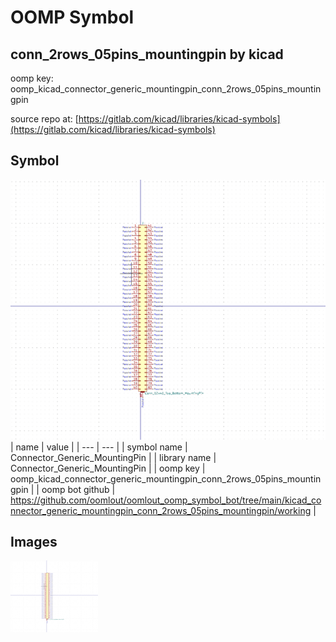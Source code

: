 # OOMP Symbol  
## conn_2rows_05pins_mountingpin  by kicad  
  
oomp key: oomp_kicad_connector_generic_mountingpin_conn_2rows_05pins_mountingpin  
  
source repo at: [https://gitlab.com/kicad/libraries/kicad-symbols](https://gitlab.com/kicad/libraries/kicad-symbols)  
## Symbol  
  
[![working.png](working_600.png)](working.png)  
| name | value | 
| --- | --- | 
| symbol name | Connector_Generic_MountingPin | 
| library name | Connector_Generic_MountingPin | 
| oomp key | oomp_kicad_connector_generic_mountingpin_conn_2rows_05pins_mountingpin | 
| oomp bot github | https://github.com/oomlout/oomlout_oomp_symbol_bot/tree/main/kicad_connector_generic_mountingpin_conn_2rows_05pins_mountingpin/working | 
## Images  
  
[![working.png](working_140.png)](working.png)  
